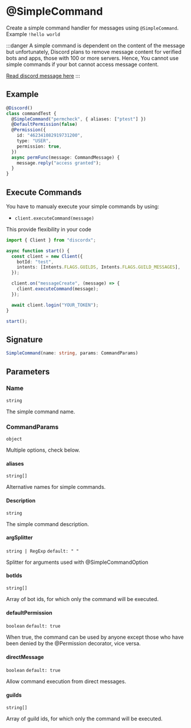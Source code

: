 # @SimpleCommand

Create a simple command handler for messages using `@SimpleCommand`. Example `!hello world`

:::danger
A simple command is dependent on the content of the message but unfortunately, Discord plans to remove message content for verified bots and apps, those with 100 or more servers. Hence, You cannot use simple commands if your bot cannot access message content.

[Read discord message here](https://support-dev.discord.com/hc/en-us/articles/4404772028055-Message-Content-Access-Deprecation-for-Verified-Bots)
:::

## Example

```ts
@Discord()
class commandTest {
  @SimpleCommand("permcheck", { aliases: ["ptest"] })
  @DefaultPermission(false)
  @Permission({
    id: "462341082919731200",
    type: "USER",
    permission: true,
  })
  async permFunc(message: CommandMessage) {
    message.reply("access granted");
  }
}
```

## Execute Commands

You have to manualy execute your simple commands by using:

- `client.executeCommand(message)`

This provide flexibility in your code

```ts
import { Client } from "discordx";

async function start() {
  const client = new Client({
    botId: "test",
    intents: [Intents.FLAGS.GUILDS, Intents.FLAGS.GUILD_MESSAGES],
  });

  client.on("messageCreate", (message) => {
    client.executeCommand(message);
  });

  await client.login("YOUR_TOKEN");
}

start();
```

## Signature

```ts
SimpleCommand(name: string, params: CommandParams)
```

## Parameters

### Name

`string`

The simple command name.

### CommandParams

`object`

Multiple options, check below.

#### aliases

`string[]`

Alternative names for simple commands.

#### Description

`string`

The simple command description.

#### argSplitter

`string | RegExp` `default: " "`

Splitter for arguments used with @SimpleCommandOption

#### botIds

`string[]`

Array of bot ids, for which only the command will be executed.

#### defaultPermission

`boolean` `default: true`

When true, the command can be used by anyone except those who have been denied by the @Permission decorator, vice versa.

#### directMessage

`boolean` `default: true`

Allow command execution from direct messages.

#### guilds

`string[]`

Array of guild ids, for which only the command will be executed.
